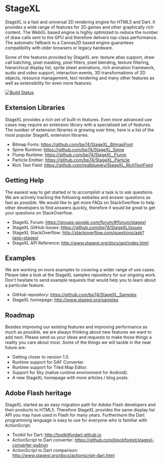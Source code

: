 # StageXL 

StageXL is a fast and universal 2D rendering engine for HTML5 and Dart. 
It provides a wide range of features for 2D games and other graphically 
rich content. The WebGL based engine is highly optimized to reduce the
number of draw calls sent to the GPU and therefore delivers top-class
performance. The automatic fallback to a Canvas2D based engine guarantees 
compatibility with older browsers or legacy hardware. 

Some of the features provided by StageXL are: texture atlas support, 
draw call batching, pixel masking, pixel filters, pixel blending,
texture filtering, hierarchical display list, sprite sheet animations, 
rich animation framework, audio and video support, interaction events,
3D transformations of 2D objects, resource management, text rendering 
and many other features as well as extensibility for even more features.

[![Build Status](https://drone.io/github.com/bp74/StageXL/status.png)](https://drone.io/github.com/bp74/StageXL/latest)

## Extension Libraries

StageXL provides a rich set of built-in features. Even more advanced use cases 
may require an extension library with a specialised set of features. The number
of extension libraries is growing over time, here is a list of the most popular
StageXL extension libraries.   

* Bitmap Fonts: <https://github.com/bp74/StageXL_BitmapFont>
* Spine Runtime: <https://github.com/bp74/StageXL_Spine>
* Flump Runtime: <https://github.com/bp74/StageXL_Flump>
* Particle Emitter: <https://github.com/bp74/StageXL_Particle>
* Rich Text Field: <https://github.com/realbluesky/StageXL_RichTextField>

## Getting Help

The easiest way to get started or to accomplish a task is to ask questions.
We are actively tracking the following websites and answer questions as fast
as possible. We would like to get more FAQs on StackOverflow to help other
developers to find answers quickly, therefore it would be great to get your
questions on StackOverflow.

* StageXL Forum: <https://groups.google.com/forum/#!forum/stagexl>
* StageXL GitHub Issues: <https://github.com/bp74/StageXL/issues>
* StageXL StackOverflow: <http://stackoverflow.com/questions/ask?tags=stagexl>
* StageXL API Reference: <http://www.stagexl.org/docs/api/index.html>

## Examples

We are working on more examples to covering a wider range of use cases. 
Please take a look at the StageXL samples repository for our ongoing work. 
Don't hesitate to send example requests that would help you to learn about 
a particular feature.

* GitHub repository: <https://github.com/bp74/StageXL_Samples>
* StageXL homepage: <http://www.stagexl.org/samples> 

## Roadmap

Besides improving our existing features and improving performance as much
as possible, we are always thinking about new features we want to add next.
Please send us your ideas and requests to make those things a reality you
care about most. Some of the things we will tackle in the near future are:

* Getting closer to version 1.0.
* Runtime support for GAF Converter.
* Runtime support for Tiled Map Editor.
* Support for Sky (native runtime environment for Android).
* A new StageXL homepage with more articles / blog posts.

## Adobe Flash heritage

StageXL started as an easy migration path for Adobe Flash developers and their
products to HTML5. Therefore StageXL provides the same display list API you
may have used in Flash for many years. Furthermore the Dart programming
language is easy to use for everyone who is familiar with ActionScript. 

* Toolkit for Dart: <http://toolkitfordart.github.io>
* ActionScript to Dart converter: <https://github.com/blockforest/stagexl-converter-pubrun>
* ActionScript to Dart comparison: <http://www.stagexl.org/docs/actionscript-dart.html>
 
